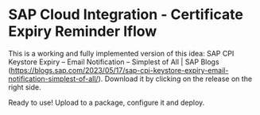 # SAP Cloud Integration - Certificate Expiry Reminder Iflow

This is a working and fully implemented version of this idea: SAP CPI Keystore Expiry – Email Notification – Simplest of All | SAP Blogs (https://blogs.sap.com/2023/05/17/sap-cpi-keystore-expiry-email-notification-simplest-of-all/). 
Download it by clicking on the release on the right side.

Ready to use! Upload to a package, configure it and deploy. 

